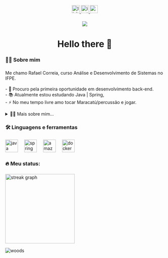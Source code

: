 <div align="center">
  <a href="https://www.linkedin.com/in/rafacostadev/"> <img src="https://img.shields.io/static/v1?message=LinkedIn&logo=linkedin&label=&color=0077B5&logoColor=white&labelColor=&style=for-the-badge" height="25" alt="linkedin logo"  /> </a>
  <a href="https://www.instagram.com/rafacosta.svg/"> <img src="https://img.shields.io/static/v1?message=Instagram&logo=instagram&label=&color=E4405F&logoColor=white&labelColor=&style=for-the-badge" height="25" alt="instagram logo"  /> </a>
  <a href = "mailto:rafaelcostamantis@gmail.com"> <img src="https://img.shields.io/static/v1?message=Gmail&logo=gmail&label=&color=D14836&logoColor=white&labelColor=&style=for-the-badge" height="25" alt="gmail logo"  /> </a>
</div>

###

<div align="center">
  <img src="https://visitor-badge.laobi.icu/badge?page_id=rafacostadev.rafacostadev&"  />
</div>

###

<h1 align="center">Hello there 👋</h1>

###

<h3 align="left">👩‍💻  Sobre mim</h3>

###

<p align="left">Me chamo Rafael Correia, curso Análise e Desenvolvimento de Sistemas no IFPE.<br><br>- 🔭 Procuro pela primeira oportunidade em desenvolvimento back-end.<br>- 📚 Atualmente estou estudando Java | Spring,<br>- ⚡ No meu tempo livre amo tocar Maracatú/percussão e jogar.</p>

<details>
  <summary>👨‍💻 Mais sobre mim...</summary>

  - 💬 Eu tenho 25 anos, estudante do curso tecnólogo de ADS pelo IFPE campus Paulista, tenho experiência com MYSQL, Python e Javascript mas atualmente tenho o foco em Java e Spring com motivação de me tornar um futuro desenvolvedor Back-end.

  - ⚡ Eu gosto de jogar com amigos e também gosto de experiências single-player, meu hobby preferido atualmente é fazer música (percussão e maracatú). 🥁 Atualmente toco em um grupo percussivo chamado Batadoní 🐐 e também toco no maracatú nação Leão Coroado 🦁.
</details>

###

<h3 align="left">🛠 Linguagens e ferramentas</h3>

###

<div align="left">
  <img src="https://cdn.jsdelivr.net/gh/devicons/devicon/icons/java/java-original.svg" height="40" alt="java logo"  />
  <img width="12" />
  <img src="https://cdn.jsdelivr.net/gh/devicons/devicon/icons/spring/spring-original.svg" height="40" alt="spring logo"  />
  <img width="12" />
  <img src="https://cdn.jsdelivr.net/gh/devicons/devicon/icons/amazonwebservices/amazonwebservices-line-wordmark.svg" height="40" alt="amazonwebservices logo"  />
  <img width="12" />
  <img src="https://cdn.jsdelivr.net/gh/devicons/devicon/icons/docker/docker-plain-wordmark.svg" height="40" alt="docker logo"  />
</div>

###

<h3 align="left">🔥   Meu status:</h3>

###

<div align="left">
  <img src="https://streak-stats.demolab.com?user=rafacostadev&locale=en&mode=daily&theme=dark&hide_border=false&border_radius=5&order=3" height="220" alt="streak graph"  />
</div>

![woods](https://github.com/user-attachments/assets/de4e2dfd-2de4-4b02-a901-36a3bd0128dc)

###
